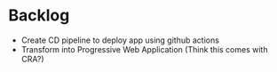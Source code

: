 # Backlog

- Create CD pipeline to deploy app using github actions
- Transform into Progressive Web Application (Think this comes with CRA?)
